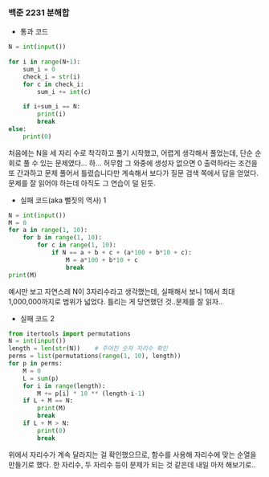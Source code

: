 ### 백준 2231 분해합
- 통과 코드
```python
N = int(input())  
  
for i in range(N+1):  
    sum_i = 0  
    check_i = str(i)  
    for c in check_i:  
        sum_i += int(c)  
  
    if i+sum_i == N:  
        print(i)  
        break  
else:  
    print(0)
```

처음에는 N을 세 자리 수로 착각하고 풀기 시작했고, 어렵게 생각해서 풀었는데, 단순 순회로 풀 수 있는 문제였다... 하... 허무함
그 와중에 생성자 없으면 0 출력하라는 조건을 또 간과하고 문제 풀어서 틀렸습니다만 계속해서 보다가 질문 검색 쪽에서 답을 얻었다. 문제를 잘 읽어야 하는데 아직도 그 연습이 덜 된듯.

- 실패 코드(aka 뻘짓의 역사) 1
```python
N = int(input())  
M = 0  
for a in range(1, 10):  
    for b in range(1, 10):  
        for c in range(1, 10):  
            if N == a + b + c + (a*100 + b*10 + c):  
                M = a*100 + b*10 + c  
                break  
print(M)
```
예시만 보고 자연스레 N이 3자리수라고 생각했는데, 실패해서 보니 1에서 최대 1,000,000까지로 범위가 넓었다. 틀리는 게 당연했던 것..문제를 잘 읽자..


- 실패 코드 2
```python
from itertools import permutations  
N = int(input())  
length = len(str(N))    # 주어진 숫자 자리수 확인  
perms = list(permutations(range(1, 10), length))  
for p in perms:  
    M = 0  
    L = sum(p)  
    for i in range(length):  
        M += p[i] * 10 ** (length-i-1)  
    if L + M == N:  
        print(M)  
        break  
    if L + M > N:  
        print(0)  
        break
```
위에서 자리수가 계속 달라지는 걸 확인했으므로, 함수를 사용해 자리수에 맞는 순열을 만들기로 했다. 한 자리수, 두 자리수 등이 문제가 되는 것 같은데 내일 마저 해보기로..